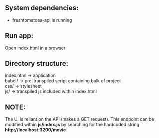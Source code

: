 ## System dependencies:
- freshtomatoes-api is running

## Run app:
Open index.html in a browser

## Directory structure:  
index.html -> application  
babel/     -> pre-transpiled script containing bulk of project  
css/       -> stylesheet  
js/        -> transpiled js included within index.html  

## NOTE:
The UI is reliant on the API (makes a GET request). This endpoint can be modified within **js/index.js** by searching for the hardcoded string **http://localhost:3200/movie**
